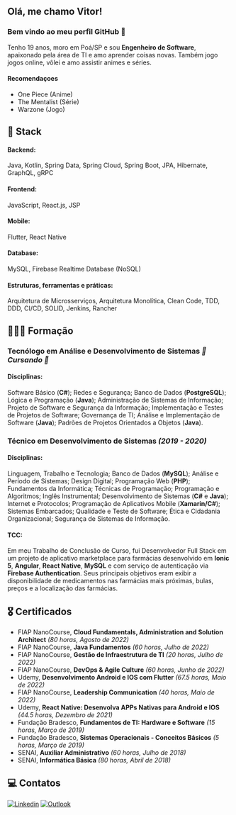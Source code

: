 ## Olá, me chamo Vitor! 
### Bem vindo ao meu perfil GitHub 👋

Tenho 19 anos, moro em Poá/SP e sou **Engenheiro de Software**, apaixonado pela área de TI e amo aprender coisas novas. Também jogo jogos online, vôlei e amo assistir animes e séries.

#### Recomendaçoes
* One Piece (Anime)
* The Mentalist (Série)
* Warzone (Jogo)

## 🚀 Stack
#### Backend:
Java, Kotlin, Spring Data, Spring Cloud, Spring Boot, JPA, Hibernate, GraphQL, gRPC

#### Frontend:
JavaScript, React.js, JSP

#### Mobile:
Flutter, React Native

#### Database:
MySQL, Firebase Realtime Database (NoSQL)

#### Estruturas, ferramentas e práticas:
Arquitetura de Microsserviços, Arquitetura Monolítica, Clean Code, TDD, DDD, CI/CD, SOLID, Jenkins, Rancher

## 👨🏽‍🎓 Formação

### Tecnólogo em Análise e Desenvolvimento de Sistemas  *🚧 Cursando 🚧*
#### Disciplinas:
Software Básico (**C#**); Redes e Segurança; Banco de Dados (**PostgreSQL**); Lógica e Programação (**Java**); Administração de Sistemas de Informação; Projeto de Software e Segurança da Informação; Implementação e Testes de Projetos de Software; Governança de TI; Análise e Implementação de Software (**Java**); Padrões de Projetos Orientados a Objetos (**Java**).

### Técnico em Desenvolvimento de Sistemas *(2019 - 2020)*
#### Disciplinas:
Linguagem, Trabalho e Tecnologia; Banco de Dados (**MySQL**); Análise e Período de Sistemas; Design Digital; Programação Web (**PHP**); Fundamentos da Informática; Técnicas de Programação; Programação e Algoritmos; Inglês Instrumental; Desenvolvimento de Sistemas (**C#** e **Java**); Internet e Protocolos; Programação de Aplicativos Mobile (**Xamarin/C#**); Sistemas Embarcados; Qualidade e Teste de Software; Ética e Cidadania Organizacional; Segurança de Sistemas de Informação.
#### TCC:
Em meu Trabalho de Conclusão de Curso, fui Desenvolvedor Full Stack em um projeto de aplicativo marketplace para farmácias desenvolvido em **Ionic 5**, **Angular**, **React Native**, **MySQL** e com serviço de autenticação via **Firebase Authentication**. Seus principais objetivos eram exibir a disponibilidade de medicamentos nas farmácias mais próximas, bulas, preços e a localização das farmácias.

## 🎖️ Certificados
* FIAP NanoCourse, **Cloud Fundamentals, Administration and Solution Architect** *(80 horas, Agosto de 2022)*
* FIAP NanoCourse,  **Java Fundamentos** *(60 horas, Julho de 2022)*
* FIAP NanoCourse, **Gestão de Infraestrutura de TI** *(20 horas, Julho de 2022)*
* FIAP NanoCourse, **DevOps & Agile Culture** *(60 horas, Junho de 2022)*
* Udemy, **Desenvolvimento Android e IOS com Flutter** *(67.5 horas, Maio de 2022)*
* FIAP NanoCourse, **Leadership Communication** *(40 horas, Maio de 2022)*
* Udemy, **React Native: Desenvolva APPs Nativas para Android e IOS** *(44.5 horas, Dezembro de 2021)*
* Fundação Bradesco, **Fundamentos de TI: Hardware e Software** *(15 horas, Março de 2019)*
* Fundação Bradesco, **Sistemas Operacionais - Conceitos Básicos** *(5 horas, Março de 2019)*
* SENAI, **Auxiliar Administrativo** *(60 horas, Julho de 2018)*
* SENAI, **Informática Básica** *(80 horas, Abril de 2018)*

## 💻 Contatos

[![Linkedin](https://img.shields.io/badge/Linkedin-0e76a8?style=for-the-badge&logo=linkedin&logoColor=white)](https://www.linkedin.com/in/vitorssb/)
[![Outlook](https://img.shields.io/badge/Microsoft_Outlook-0078D4?style=for-the-badge&logo=microsoft-outlook&logoColor=white)](mailto:dev.vitor.santos@outlook.com)
